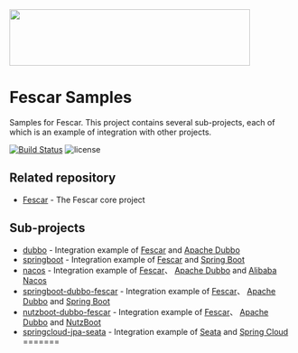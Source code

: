 <img src="https://github.com/fescar-group/fescar-samples/blob/master/doc/img/seata.png"  height="100" width="426">

# Fescar Samples

Samples for Fescar. This project contains several sub-projects, each of which is an example of integration with other projects.
                                
[![Build Status](https://travis-ci.org/fescar-group/fescar-samples.svg?branch=master)](https://travis-ci.org/fescar-group/fescar-samples) 
![license](https://img.shields.io/github/license/fescar-group/fescar-samples.svg)

## Related repository

* [Fescar](https://github.com/alibaba/fescar) - The Fescar core project

## Sub-projects

* [dubbo](https://github.com/fescar-group/fescar-samples/tree/master/dubbo) - Integration example of [Fescar](https://github.com/alibaba/fescar) and [Apache Dubbo](https://github.com/apache/incubator-dubbo)
* [springboot](https://github.com/fescar-group/fescar-samples/tree/master/springboot) - Integration example of [Fescar](https://github.com/alibaba/fescar) and [Spring Boot](https://github.com/spring-projects/spring-boot/) 
* [nacos](https://github.com/fescar-group/fescar-samples/tree/master/nacos) - Integration example of [Fescar](https://github.com/alibaba/fescar)、 [Apache Dubbo](https://github.com/apache/incubator-dubbo) and [Alibaba Nacos](https://github.com/alibaba/nacos/) 
* [springboot-dubbo-fescar](https://github.com/fescar-group/fescar-samples/tree/master/nutzboot-dubbo-fescar) - Integration example of [Fescar](https://github.com/alibaba/fescar)、 [Apache Dubbo](https://github.com/apache/incubator-dubbo) and [Spring Boot](https://github.com/spring-projects/spring-boot/) 
* [nutzboot-dubbo-fescar](https://github.com/fescar-group/fescar-samples/tree/master/nutzboot-dubbo-fescar) - Integration example of [Fescar](https://github.com/alibaba/fescar)、 [Apache Dubbo](https://github.com/apache/incubator-dubbo) and [NutzBoot](https://github.com/nutzam/nutzboot/) 
* [springcloud-jpa-seata](https://github.com/fescar-group/fescar-samples/tree/master/springcloud-jpa-seata) - Integration example of [Seata](https://github.com/Seata) and [Spring Cloud](https://github.com/spring-cloud)
=======
